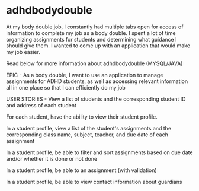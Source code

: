 # adhdbodydouble
At my body double job, I constantly had multiple tabs open for access of information to complete my job as a body double. I spent a lot of time organizing assignments for students and determining what guidance I should give them. I wanted to come up with an application that would make my job easier. 

Read below for more information about adhdbodydouble (MYSQL/JAVA)

EPIC - 
As a body double, I want to use an application to manage assignments for ADHD students, as well as accessing relevant information all in one place so that I can efficiently do my job

USER STORIES - 
View a list of students and the corresponding student ID and address of each student

For each student, have the ability to view their student profile.

In a student profile, view a list of the student's assignments and the corresponding class name, subject, teacher, and due date of each assignment

In a student profile, be able to filter and sort assignments based on due date and/or whether it is done or not done

In a student profile, be able to an assignment (with validation)

In a student profile, be able to view contact information about guardians
